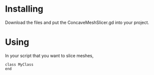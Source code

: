 # Installing
Download the files and put the ConcaveMeshSlicer.gd into your project.

# Using
In your script that you want to slice meshes,
``` godot
class MyClass
end
```
